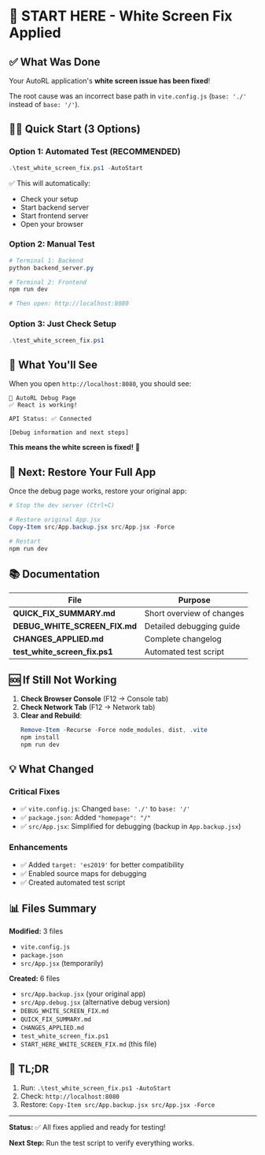 # 🚀 START HERE - White Screen Fix Applied

## ✅ What Was Done

Your AutoRL application's **white screen issue has been fixed**! 

The root cause was an incorrect base path in `vite.config.js` (`base: './'` instead of `base: '/'`).

## 🏃‍♂️ Quick Start (3 Options)

### Option 1: Automated Test (RECOMMENDED)
```powershell
.\test_white_screen_fix.ps1 -AutoStart
```
✅ This will automatically:
- Check your setup
- Start backend server
- Start frontend server  
- Open your browser

### Option 2: Manual Test
```powershell
# Terminal 1: Backend
python backend_server.py

# Terminal 2: Frontend
npm run dev

# Then open: http://localhost:8080
```

### Option 3: Just Check Setup
```powershell
.\test_white_screen_fix.ps1
```

## 📱 What You'll See

When you open `http://localhost:8080`, you should see:

```
🔧 AutoRL Debug Page
✅ React is working!

API Status: ✅ Connected

[Debug information and next steps]
```

**This means the white screen is fixed!** 🎉

## 🔄 Next: Restore Your Full App

Once the debug page works, restore your original app:

```powershell
# Stop the dev server (Ctrl+C)

# Restore original App.jsx
Copy-Item src/App.backup.jsx src/App.jsx -Force

# Restart
npm run dev
```

## 📚 Documentation

| File | Purpose |
|------|---------|
| **QUICK_FIX_SUMMARY.md** | Short overview of changes |
| **DEBUG_WHITE_SCREEN_FIX.md** | Detailed debugging guide |
| **CHANGES_APPLIED.md** | Complete changelog |
| **test_white_screen_fix.ps1** | Automated test script |

## 🆘 If Still Not Working

1. **Check Browser Console** (F12 → Console tab)
2. **Check Network Tab** (F12 → Network tab)
3. **Clear and Rebuild**:
   ```powershell
   Remove-Item -Recurse -Force node_modules, dist, .vite
   npm install
   npm run dev
   ```

## 💡 What Changed

### Critical Fixes
- ✅ `vite.config.js`: Changed `base: './'` to `base: '/'`
- ✅ `package.json`: Added `"homepage": "/"`
- ✅ `src/App.jsx`: Simplified for debugging (backup in `App.backup.jsx`)

### Enhancements
- ✅ Added `target: 'es2019'` for better compatibility
- ✅ Enabled source maps for debugging
- ✅ Created automated test script

## 📊 Files Summary

**Modified:** 3 files
- `vite.config.js`
- `package.json`  
- `src/App.jsx` (temporarily)

**Created:** 6 files
- `src/App.backup.jsx` (your original app)
- `src/App.debug.jsx` (alternative debug version)
- `DEBUG_WHITE_SCREEN_FIX.md`
- `QUICK_FIX_SUMMARY.md`
- `CHANGES_APPLIED.md`
- `test_white_screen_fix.ps1`
- `START_HERE_WHITE_SCREEN_FIX.md` (this file)

## 🎯 TL;DR

1. Run: `.\test_white_screen_fix.ps1 -AutoStart`
2. Check: `http://localhost:8080`
3. Restore: `Copy-Item src/App.backup.jsx src/App.jsx -Force`

---

**Status:** ✅ All fixes applied and ready for testing!

**Next Step:** Run the test script to verify everything works.

